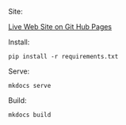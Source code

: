 Site:

[Live Web Site on Git Hub Pages]([https://link](https://flavio20002.github.io/concorso-a040/))


Install:

```
pip install -r requirements.txt
```

Serve:

```
mkdocs serve
```

Build:

```
mkdocs build
```